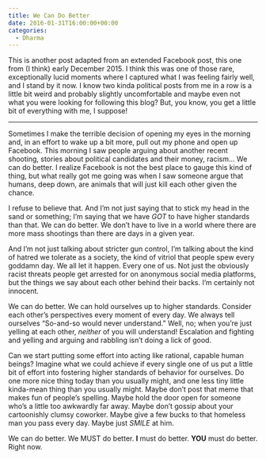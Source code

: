 ```yaml
---
title: We Can Do Better
date: 2016-01-31T16:00:00+00:00
categories:
  - Dharma
---
```

<p>This is another post adapted from an extended Facebook post, this one from (I think) early December 2015. I think this was one of those rare, exceptionally lucid moments where I captured what I was feeling fairly well, and I stand by it now. I know two kinda political posts from me in a row is a little bit weird and probably slightly uncomfortable and maybe even not what you were looking for following this blog? But, you know, you get a little bit of everything with me, I suppose!</p>
<!--more-->
<hr />

<p>Sometimes I make the terrible decision of opening my eyes in the morning and, in an effort to wake up a bit more, pull out my phone and open up Facebook. This morning I saw people arguing about another recent shooting, stories about political candidates and their money, racism… We can do better. I realize Facebook is not the best place to gauge this kind of thing, but what really got me going was when I saw someone argue that humans, deep down, are animals that will just kill each other given the chance.</p>

<p>I refuse to believe that. And I’m not just saying that to stick my head in the sand or something; I’m saying that we have <em>GOT</em> to have higher standards than that. We can do better. We don’t have to live in a world where there are more mass shootings than there are days in a given year.</p>

<p>And I’m not just talking about stricter gun control, I’m talking about the kind of hatred we tolerate as a society, the kind of vitriol that people spew every goddamn day. We all let it happen. Every one of us. Not just the obviously racist threats people get arrested for on anonymous social media platforms, but the things we say about each other behind their backs. I’m certainly not innocent.</p>

<p>We can do better. We can hold ourselves up to higher standards. Consider each other’s perspectives every moment of every day. We always tell ourselves “So-and-so would never understand.” Well, no; when you’re just yelling at each other, <em>neither</em> of you will understand! Escalation and fighting and yelling and arguing and rabbling isn’t doing a lick of good.</p>

<p>Can we start putting some effort into acting like rational, capable human beings? Imagine what we could achieve if every single one of us put a little bit of effort into fostering higher standards of behavior for ourselves. Do one more nice thing today than you usually might, and one less tiny little kinda-mean thing than you usually might. Maybe don’t post that meme that makes fun of people’s spelling. Maybe hold the door open for someone who’s a little too awkwardly far away. Maybe don’t gossip about your cartoonishly clumsy coworker. Maybe give a few bucks to that homeless man you pass every day. Maybe just <em>SMILE</em> at him.</p>

<p>We can do better. We MUST do better. <strong>I</strong> must do better. <strong>YOU</strong> must do better. Right now.</p>
